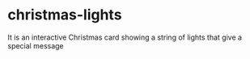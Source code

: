 christmas-lights
================

It is an interactive Christmas card showing a string of lights that give a special message
